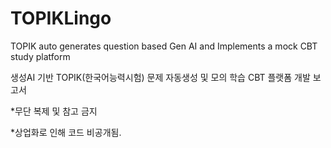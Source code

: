 # TOPIKLingo
TOPIK auto generates question based Gen AI and Implements a mock CBT study platform

생성AI 기반 TOPIK(한국어능력시험) 문제 자동생성 및 모의 학습 CBT 플랫폼 개발 보고서

*무단 복제 및 참고 금지

*상업화로 인해 코드 비공개됨.
